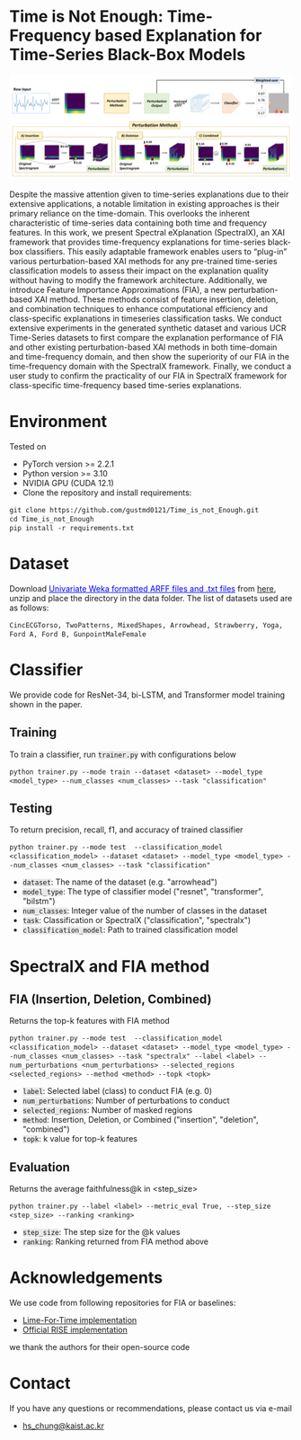 # Time is Not Enough: Time-Frequency based Explanation for Time-Series Black-Box Models

![Model Architecture](figures/overall_figure.png)

Despite the massive attention given to time-series explanations due to their extensive applications, a notable limitation in existing approaches is their primary reliance on the time-domain. This overlooks the inherent characteristic of time-series data containing both time and frequency features. In this work, we present Spectral eXplanation (SpectralX), an XAI framework that provides time-frequency explanations for time-series black-box classifiers. This easily adaptable framework enables users to “plug-in” various perturbation-based XAI methods for any pre-trained time-series classification models to assess their impact on the explanation quality without having to modify the framework architecture. Additionally, we introduce Feature Importance Approximations (FIA), a new perturbation-based XAI method. These methods consist of feature insertion, deletion, and combination techniques to enhance computational efficiency and class-specific explanations in timeseries classification tasks. We conduct extensive experiments in the generated synthetic dataset and various UCR Time-Series datasets to first compare the explanation performance of FIA and other existing perturbation-based XAI methods in both time-domain and time-frequency domain, and then show the superiority of our FIA in the time-frequency domain with the SpectralX framework. Finally, we conduct a user study to confirm the practicality of our FIA in SpectralX framework for class-specific time-frequency based time-series explanations.

# Environment
Tested on
* PyTorch version >= 2.2.1
* Python version >= 3.10 
* NVIDIA GPU (CUDA 12.1)
* Clone the repository and install requirements: 
```
git clone https://github.com/gustmd0121/Time_is_not_Enough.git
cd Time_is_not_Enough
pip install -r requirements.txt
```

# Dataset 
Download <span style="color: blue; text-decoration: underline;">Univariate Weka formatted ARFF files and .txt files</span> from [here](https://www.timeseriesclassification.com/dataset.php), unzip and place the directory in the data folder. The list of datasets used are as follows:
```
CincECGTorso, TwoPatterns, MixedShapes, Arrowhead, Strawberry, Yoga, Ford A, Ford B, GunpointMaleFemale
```

# Classifier
We provide code for ResNet-34, bi-LSTM, and Transformer model training shown in the paper. 

## Training
To train a classifier, run <code style="background-color: #E8E8E8;">trainer.py</code> with configurations below 
```
python trainer.py --mode train --dataset <dataset> --model_type <model_type> --num_classes <num_classes> --task "classification"
```

## Testing
To return precision, recall, f1, and accuracy of trained classifier 
```
python trainer.py --mode test  --classification_model <classification_model> --dataset <dataset> --model_type <model_type> --num_classes <num_classes> --task "classification"
```

* <code style="background-color: #E8E8E8;">dataset</code>: The name of the dataset (e.g. "arrowhead")
* <code style="background-color: #E8E8E8;">model_type</code>: The type of classifier model ("resnet", "transformer", "bilstm")
* <code style="background-color: #E8E8E8;">num_classes</code>: Integer value of the number of classes in the dataset 
* <code style="background-color: #E8E8E8;">task</code>: Classification or SpectralX ("classification", "spectralx")
* <code style="background-color: #E8E8E8;">classification_model</code>: Path to trained classification model

# SpectralX and FIA method 

## FIA (Insertion, Deletion, Combined)
Returns the top-k features with FIA method 
```
python trainer.py --mode test  --classification_model <classification_model> --dataset <dataset> --model_type <model_type> --num_classes <num_classes> --task "spectralx" --label <label> --num_perturbations <num_perturbations> --selected_regions <selected_regions> --method <method> --topk <topk>  
```

* <code style="background-color: #E8E8E8;">label</code>: Selected label (class) to conduct FIA (e.g. 0)
* <code style="background-color: #E8E8E8;">num_perturbations</code>: Number of perturbations to conduct
* <code style="background-color: #E8E8E8;">selected_regions</code>: Number of masked regions 
* <code style="background-color: #E8E8E8;">method</code>: Insertion, Deletion, or Combined ("insertion", "deletion", "combined")
* <code style="background-color: #E8E8E8;">topk</code>: k value for top-k features 

## Evaluation 
Returns the average faithfulness@k in <step_size>
```
python trainer.py --label <label> --metric_eval True, --step_size <step_size> --ranking <ranking>   
```
  
* <code style="background-color: #E8E8E8;">step_size</code>: The step size for the @k values 
* <code style="background-color: #E8E8E8;">ranking</code>: Ranking returned from FIA method above

# Acknowledgements
We use code from following repositories for FIA or baselines: 
* [Lime-For-Time implementation](https://github.com/emanuel-metzenthin/Lime-For-Time)
* [Official RISE implementation](https://github.com/eclique/RISE)

we thank the authors for their open-source code 

# Contact
If you have any questions or recommendations, please contact us via e-mail 
* [hs_chung@kaist.ac.kr](hs_chung@kaist.ac.kr)
